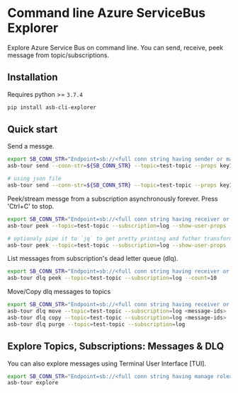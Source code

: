 # Command line Azure ServiceBus Explorer

Explore Azure Service Bus on command line. You can send, receive, peek message from topic/subscriptions.

## Installation

Requires python >= `3.7.4`

```bash
pip install asb-cli-explorer
```

## Quick start

Send a messge.

```bash
export SB_CONN_STR="Endpoint=sb://<full conn string having sender or manage role>"
asb-tour send --conn-str=${SB_CONN_STR} --topic=test-topic --props key1=va1,key2=value2 '{"hello":"world"}'

# using json file
asb-tour send --conn-str=${SB_CONN_STR} --topic=test-topic --props key1=va1,key2=value2 --data-file /path/to/payload_file
```

Peek/stream messge from a subscription asynchronously forever. Press 'Ctrl+C' to stop.

```bash
export SB_CONN_STR="Endpoint=sb://<full conn string having receiver or manage role>"
asb-tour peek --topic=test-topic --subscription=log --show-user-props --show-system-props

# optionaly pipe it to `jq` to get pretty printing and futher transformations
asb-tour peek --topic=test-topic --subscription=log --show-user-props --show-system-props | jq
```

List messages from subscription's dead letter queue (dlq).

```bash
export SB_CONN_STR="Endpoint=sb://<full conn string having receiver or manage role>"
asb-tour dlq peek --topic=test-topic --subscription=log --count=10
```

Move/Copy dlq messages to topics

```bash
export SB_CONN_STR="Endpoint=sb://<full conn string having receiver or manage role>"
asb-tour dlq move --topic=test-topic --subscription=log <message-ids>
asb-tour dlq copy --topic=test-topic --subscription=log <message-ids>
asb-tour dlq purge --topic=test-topic --subscription=log
```

## Explore Topics, Subscriptions: Messages & DLQ

You can also explore messages using Terminal User Interface [TUI].

```bash
export SB_CONN_STR="Endpoint=sb://<full conn string having manage role>"
asb-tour explore
```
